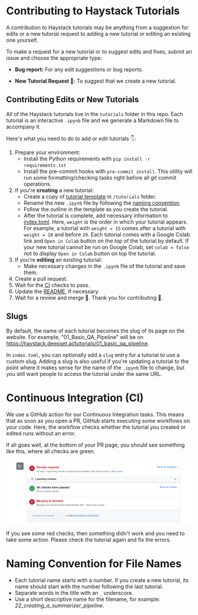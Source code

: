 # Contributing to Haystack Tutorials

A contribution to Haystack tutorials may be anything from a suggestion for edits or a new tutorial request to adding a new tutorial or editing an existing one yourself.

To make a request for a new tutorial or to suggest edits and fixes, submit an issue and choose the appropriate type:

- **Bug  report:** For any edit suggestions or bug reports.

- **New Tutorial Request 📓:** To suggest that we create a new tutorial.

## Contributing Edits or New Tutorials

All of the Haystack tutorials live in the `tutorials` folder in this repo. Each tutorial is an interactive `.ipynb` file and we generate a Markdown file to accompany it.

Here's what you need to do to add or edit tutorials 👇:

1. Prepare your environment:
   - Install the Python requirements with `pip install -r requirements.txt`
   - Install the pre-commit hooks with `pre-commit install`. This utility will run some formatting/checking
   tasks right before all git commit operations.
2. If you're **creating** a new tutorial:
   - Create a copy of [tutorial template](/tutorials/template.ipynb) in `/tutorials` folder.
   - Rename the new `.ipynb` file by following the [naming convention](#naming-convention-for-file-names).
   - Follow the outline in the template as you create the tutorial.
   - After the tutorial is complete, add necessary information to [index.toml](/index.toml). Here, `weight` is the order in which your tutorial appears. For example, a tutorial with `weight = 15` comes after a tutorial with `weight = 10` and before `20`. Each tutorial comes with a Google Colab link and `Open in Colab` button on the top of the tutorial by default. If your new tutorial cannot be run on Google Colab, set `colab = false` not to display `Open in Colab` button on top the tutorial.
3. If you're **editing** an existing tutorial:
   - Make necessary changes in the `.ipynb` file of the tutorial and save them.
4. Create a pull request.
5. Wait for the [CI](#ci-continuous-integration) checks to pass.
6. Update the [README](./README.md), if necessary.
7. Wait for a review and merge 🎉. Thank you for contributing 💙.

## Slugs

By default, the name of each tutorial becomes the slug of its page on the website. For example, "01_Basic_QA_Pipeline" will be on https://haystack.deepset.ai/tutorials/01_basic_qa_pipeline.

In `index.toml`,  you can optionally add a `slug` entry for a tutorial to use a custom slug. Adding a slug is also useful if you're updating a tutorial to the point where it makes sense for the name of the `.ipynb` file to change, but you still want people to access the tutorial under the same URL.

# Continuous Integration (CI)

We use a GitHub action for our Continuous Integration tasks. This means that as soon as you open a PR, GitHub starts executing some workflows on your code. Here, the workflow checks whether the tutorial you created or edited runs without an error.

If all goes well, at the bottom of your PR page, you should see something like this, where all checks are green.

![](https://raw.githubusercontent.com/deepset-ai/haystack/main/docs/img/ci-success.png)

If you see some red checks, then something didn't work and you need to take some action. Please check the tutorial again and fix the errors.

# Naming Convention for File Names

- Each tutorial name starts with a number. If you create a new tutorial, its name should start with the number following the last tutorial. 
- Separate words in the title with an `_` underscore.
- Use a short descriptive name for the filename, for example: *22_creating_a_summarizer_pipeline*.
